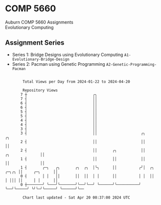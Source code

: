 # COMP 5660
Auburn COMP 5660 Assignments  
Evolutionary Computing

## Assignment Series
- Series 1: Bridge Designs using Evolutionary Computing `A1-Evolutionary-Bridge-Design`
- Series 2: Pacman using Genetic Programming `A2-Genetic-Programming-Pacman`

```

        Total Views per Day from 2024-01-22 to 2024-04-20

        Repository Views
       7 ┼                              ╭╮
       7 ┤                              ││
       6 ┤                              ││
       6 ┤                              ││
       5 ┤                              ││
       5 ┤                              ││
       4 ┤                              ││
       4 ┤                              ││
       3 ┤                              ││
       3 ┤                              ││                    ╭╮                               ╭╮
       2 ┤                              ││                    ││                               ││
       2 ┤                              ││       ╭╮           ││               ╭╮              ││
       1 ┤                              ││       ││           ││               ││              ││
       1 ┤       ╭─╮   ╭╮       ╭╮  ╭╮  │╰╮      ││          ╭╯│  ╭╮     ╭─╮╭╮ ││     ╭─╮      ││
       0 ┤       │ │   ││       ││  ││  │ │      ││          │ │  ││     │ │││ ││     │ │      ││
       0 ┼───────╯ ╰───╯╰───────╯╰──╯╰──╯ ╰──────╯╰──────────╯ ╰──╯╰─────╯ ╰╯╰─╯╰─────╯ ╰──────╯╰──

        Chart last updated - Sat Apr 20 00:37:00 2024 UTC
        
```
